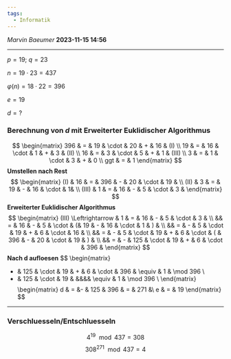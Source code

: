 ```yaml
---
tags:
  - Informatik
---
```

*Marvin Baeumer* **2023-11-15 14:56**

---
$p = 19 ; ~ q = 23$

$n = 19 \cdot 23 = 437$ 

$\varphi(n) = 18 \cdot 22 = 396$

$e = 19$

$d = ?$
### Berechnung von $d$ mit Erweiterter Euklidischer Algorithmus
$$
\begin{matrix}
396 & = & 19 & \cdot & 20 & + & 16 & (I) \\
19  & = & 16 & \cdot & 1 & + & 3 & (II) \\
16 & = & 3 & \cdot & 5 & + &  1 & (III) \\
3 & = & 1 & \cdot & 3 & + & 0 \\
ggt & = & 1
\end{matrix}
$$
**Umstellen nach Rest**
$$
\begin{matrix}
(I)   & 16 & = & 396 & - & 20 & \cdot & 19 & \\
(II)  & 3 & = & 19 & - & 16 & \cdot & 1& \\
(III) & 1 & = & 16 & - & 5 & \cdot & 3 &
\end{matrix}
$$
**Erweiterter Euklidischer Algorithmus** 
$$
\begin{matrix}
(III) \Leftrightarrow & 1 & = & 16 & - & 5 & \cdot & 3 & \\
&& = & 16 & - & 5 & \cdot & (& 19 & - & 16 & \cdot & 1 & ) & \\
&& = & - & 5 & \cdot & 19 & + & 6 & \cdot & 16 & \\
&& = & - & 5 & \cdot & 19 & + & 6 & \cdot & ( & 396 & - & 20 & \cdot & 19 & ) & \\
&& = & - & 125 & \cdot & 19 & + & 6 & \cdot & 396 &
\end{matrix}
$$
**Nach d aufloesen**
$$
\begin{matrix}
- & 125 & \cdot & 19 & + & 6 & \cdot & 396 & \equiv & 1 & \mod 396 \\
- & 125 & \cdot & 19 & &&&& \equiv & 1 & \mod 396 \\
\end{matrix}
$$
$$
\begin{matrix}
d & = &- & 125 & 396 & = & 271 &\\
e & = & 19
\end{matrix}
$$
---
### Verschluesseln/Entschluesseln
$$4^{19} \mod 437 = 308$$
$$308^{271} \mod 437 = 4$$
